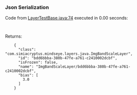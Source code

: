 ### Json Serialization
Code from [LayerTestBase.java:74](../../../../../../../../MindsEye/src/test/java/com/simiacryptus/mindseye/layers/LayerTestBase.java#L74) executed in 0.00 seconds: 
```java
  
```

Returns: 

```
    {
      "class": "com.simiacryptus.mindseye.layers.java.ImgBandScaleLayer",
      "id": "bdd6bbba-380b-47fe-a761-c2410002dcbf",
      "isFrozen": false,
      "name": "ImgBandScaleLayer/bdd6bbba-380b-47fe-a761-c2410002dcbf",
      "bias": [
        3.0
      ]
    }
```




